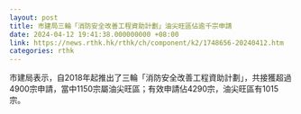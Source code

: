 ```yaml
---
layout: post
title: 市建局三輪「消防安全改善工程資助計劃」油尖旺區佔逾千宗申請
date: 2024-04-12 19:41:38.000000000 +08:00
link: https://news.rthk.hk/rthk/ch/component/k2/1748656-20240412.htm
categories: rthk
---
```


市建局表示，自2018年起推出了三輪「消防安全改善工程資助計劃」，共接獲超過4900宗申請，當中1150宗屬油尖旺區；有效申請佔4290宗，油尖旺區有1015宗。
